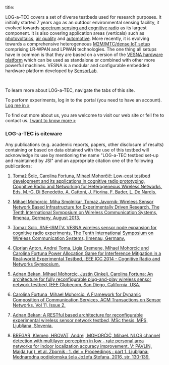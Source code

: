 title:

<!-- vim: linebreak filetype=markdown expandtab ts=4 sw=4
-->

LOG-a-TEC covers a set of diverse testbeds used for research purposes. It initially started 7 years ago as an outdoor environmental sensing facility, it evolved towards [spectrum sensing and cognitive radio](ap-cradio.html) as its largest component. It is also covering application areas (verticals) such as [photovoltaics](ap-pv.html), [air quality](ap-aqa.html) and [automotive](ap-caravan.html). More recently, it is evolving towards a comprehensive heterogeneous [M2M/MTC/dense IoT setup](ap-mtc.html) comprising LR-WPAN and LPWAN technologies. The one thing all setups have in common is that they are based on a version of the [VESNA hardware platform](hw-vesna.html) which can be used as standalone or combined with other more powerful machines. VESNA is a modular and configurable embedded hardware platform developed by [SensorLab](http://sensorlab.ijs.si/hardware.html).

<br/>

<!-- TODO I changed this part...If it is OK, delete TODO-->
To learn more about LOG-a-TEC, navigate the tabs of this site.

To perform experiments, log in to the portal (you need to have an account).
<a class="btn" href="https://crn.log-a-tec.eu/">Log me in &raquo;</a></p>

To find out more about us, you are welcome to visit our web site or fell fre to contact us.
<a class="btn" href="http://sensorlab.ijs.si/">I want to know more &raquo;</a></p>
<!-- TODO -->

### LOG-a-TEC is citeware

Any publications (e.g. academic reports, papers, other disclosure of results) containing or based on data obtained with the use of this testbed will acknowledge its use by mentioning the name "LOG-a-TEC testbed set-up and maintained by JSI" and an appropriate citation one of the following publications:

1. [Tomaž Šolc, Carolina Fortuna, Mihael Mohorčič: Low-cost testbed development and its applications in cognitive radio prototyping, Cognitive Radio and Networking for Heterogeneous Wireless Networks, Eds. M.-G. Di Benedetto, A. Cattoni, J. Fiorina, F. Bader, L. De Nardis.](http://sensorlab.ijs.si/files/publications/low-cost-testbed-development.pdf)

2. [Mihael Mohorcic, Miha Smolnikar, Tomaz Javornik: Wireless Sensor Network Based Infrastructure for Experimentally Driven Research, The Tenth International Symposium on Wireless Communication Systems, Ilmenau, Germany, August 2013.](http://sensorlab.ijs.si/files/publications/Mohorcic-WSN_Based_Experimental_Infrastucture-ISWCS2013.pdf)

3. [Tomaz Solc, SNE-ISMTV: VESNA wireless sensor node expansion for cognitive radio experiments, The Tenth International Symposium on Wireless Communication Systems, Ilmenau, Germany.](http://sensorlab.ijs.si/files/publications/Solc-SNE-ISMTV_VESNA_wireless_sensor_node_expansion_for_cognitive_radio_experiments_a.pdf)

4. [Ciprian Anton, Andrei Toma, Ligia Cremene, Mihael Mohorcic and Carolina Fortuna Power Allocation Game for Interference Mitigation in a Real-world Experimental Testbed, IEEE ICC 2014 - Cognitive Radio and Networks Symposium.](http://sensorlab.ijs.si/files/publications/Anton_Power_Allocation_Game_Logatec_2014_corrected.pdf)

5. [Adnan Bekan, Mihael Mohorcic, Justin Cinkelj, Carolina Fortuna: An architecture for fully reconfigurable plug-and-play wireless sensor network testbed, IEEE Globecom, San Diego, California, USA.](http://sensorlab.ijs.si/files/publications/Bekan_Adnan_GLOBECOM_2015.pdf)

6. [Carolina Fortuna, Mihael Mohorcic: A Framework for Dynamic Composition of Communication Services, ACM Transactions on Sensor Networks, Vol 11, Issue 2.](http://sensorlab.ijs.si/files/publications/Fortuna_Programmable_Network_ProtoStack.pdf)

7. [Adnan Bekan: A RESTful based architecture for reconfigurable experimental wireless sensor network testbed, MSc thesis, MPS, Ljubljana, Slovenia.](http://sensorlab.ijs.si/files/publications/2015_10_02_master_thesis_Adnan_Bekan.pdf)

8. [BREGAR, Klemen, HROVAT, Andrej, MOHORČIČ, Mihael. NLOS channel detection with multilayer perceptron in low - rate personal area networks for indoor localization accuracy improvement. V: PAVLIN, Majda (ur.), et al. Zbornik : 1. del = Proceedings : part 1. Ljubljana: Mednarodna podiplomska šola Jožefa Stefana, 2016, str. 130-139.](https://www.researchgate.net/publication/308986067_NLOS_Channel_Detection_with_Multilayer_Perceptron_in_Low-Rate_Personal_Area_Networks_for_Indoor_Localization_Accuracy_Improvement)
